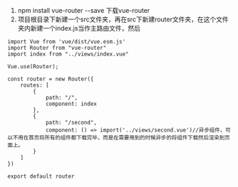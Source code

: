 1. npm install vue-router --save 下载vue-router
2. 项目根目录下新建一个src文件夹，再在src下新建router文件夹，在这个文件夹内新建一个index.js当作主路由文件，然后


```angular2
import Vue from 'vue/dist/vue.esm.js'
import Router from "vue-router"
import index from "../views/index.vue"

Vue.use(Router);

const router = new Router({
    routes: [
        {
            path: "/",
            component: index
        },
        {
            path: "/second",
            component: () => import('../views/second.vue')//异步组件，可以不用在首页将所有的组件都下载完毕，而是在需要用到的时候异步的将组件下载然后渲染到页面上。
        }
    ]
})

export default router
```
